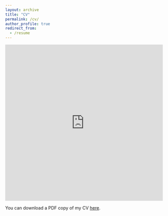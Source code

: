 ```yaml
---
layout: archive
title: "CV"
permalink: /cv/
author_profile: true
redirect_from:
  - /resume
---
```


<iframe src="http://haoxsia.github.io/files/10.1515_ntrev-2018-0041.pdf" width="100%" height="500" frameborder="no" border="0" marginwidth="0" marginheight="0"></iframe>

You can download a PDF copy of my CV [here](http://haoxsia.github.io/files/10.1515_ntrev-2018-0041.pdf).

